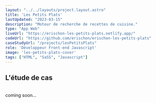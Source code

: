 ```yaml
---
layout: "../../layouts/project.layout.astro"
title: 'Les Petits Plats'
lastUpdated: "2023-03-15"
description: "Moteur de recherche de recettes de cuisine."
type: "App Web"
liveUrl: "https://erischon-les-petits-plats.netlify.app/"
codeUrl: "https://github.com/erischon/erischon-les-petits-plats"
caseStudyUrl: "/projects/lesPetitsPlats"
role: 'Développeur Front-end Javascript'
image: 'les-petits-plats-cover'
tags: ["HTML", "SaSS", "Javascript"]
---
```


## L'étude de cas
  <br/>
coming soon...
